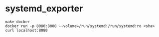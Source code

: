 # systemd_exporter

```shell
make docker
docker run -p 8080:8080 --volume=/run/systemd:/run/systemd:ro <sha>
curl localhost:8080
```